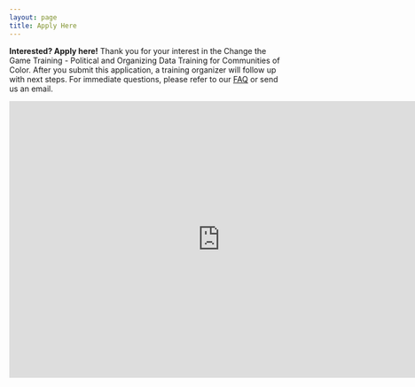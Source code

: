 ```yaml
---
layout: page
title: Apply Here
---
```

**Interested? Apply here!** 
Thank you for your interest in the Change the Game Training -  Political and Organizing Data Training for Communities of Color. After you submit this application, a training organizer will follow up with next steps. For immediate questions, please refer to our [FAQ](http://changethegame.io/info/) or send us an email. 

<iframe src="https://docs.google.com/forms/d/e/1FAIpQLSfnAhJGIQHCgwDDAL8RPDrMX0ofmslsuLHIrkCIXVKsPwfxMA/viewform?embedded=true" width="760" height="500" frameborder="0" marginheight="0" marginwidth="0">Loading...</iframe>
